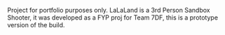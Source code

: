 Project for portfolio purposes only.
LaLaLand is a 3rd Person Sandbox Shooter, it was developed as a FYP proj for Team 7DF, this is a prototype version of the build.
